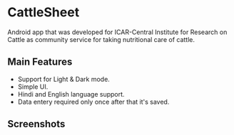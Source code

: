 # CattleSheet
Android app that was developed for ICAR-Central Institute for Research on Cattle as community service for taking nutritional care of cattle. 

## Main Features

* Support for Light & Dark mode.
* Simple UI.
* Hindi and English language support. 
* Data entery required only once after that it's saved. 

## Screenshots



